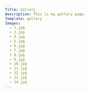 ```yaml
---
Title: Gallery
Description: This is my gallery page.
Template: gallery
Images:
  - 1.jpg
  - 2.jpg
  - 4.jpg
  - 5.jpg
  - 6.jpg
  - 7.jpg
  - 8.jpg
  - 9.jpg
  - 10.jpg
  - 11.jpg
  - 12.jpg
  - 13.jpg
  - 14.jpg
---
```

